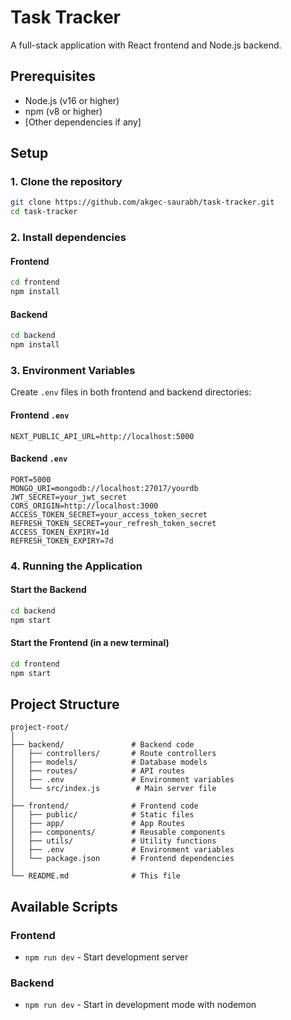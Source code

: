# Task Tracker

A full-stack application with React frontend and Node.js backend.

## Prerequisites

- Node.js (v16 or higher)
- npm (v8 or higher)
- [Other dependencies if any]

## Setup

### 1. Clone the repository

```bash
git clone https://github.com/akgec-saurabh/task-tracker.git
cd task-tracker
```

### 2. Install dependencies

#### Frontend

```bash
cd frontend
npm install
```

#### Backend

```bash
cd backend
npm install
```

### 3. Environment Variables

Create `.env` files in both frontend and backend directories:

#### Frontend `.env`

```env
NEXT_PUBLIC_API_URL=http://localhost:5000
```

#### Backend `.env`

```env
PORT=5000
MONGO_URI=mongodb://localhost:27017/yourdb
JWT_SECRET=your_jwt_secret
CORS_ORIGIN=http://localhost:3000
ACCESS_TOKEN_SECRET=your_access_token_secret
REFRESH_TOKEN_SECRET=your_refresh_token_secret
ACCESS_TOKEN_EXPIRY=1d
REFRESH_TOKEN_EXPIRY=7d
```

### 4. Running the Application

#### Start the Backend

```bash
cd backend
npm start
```

#### Start the Frontend (in a new terminal)

```bash
cd frontend
npm start
```

## Project Structure

```
project-root/
│
├── backend/               # Backend code
│   ├── controllers/       # Route controllers
│   ├── models/            # Database models
│   ├── routes/            # API routes
│   ├── .env               # Environment variables
│   └── src/index.js        # Main server file
│
├── frontend/              # Frontend code
│   ├── public/            # Static files
│   ├── app/               # App Routes
│   ├── components/        # Reusable components
│   ├── utils/             # Utility functions
│   ├── .env               # Environment variables
│   └── package.json       # Frontend dependencies
│
└── README.md              # This file
```

## Available Scripts

### Frontend

- `npm run dev` - Start development server

### Backend

- `npm run dev` - Start in development mode with nodemon
